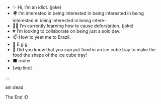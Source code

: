 - ✨ Hi, I’m an idiot. (joke)
- 🌍 I’m interested in being interested in being interested in being interested in being interested in being intere-
- 🌳🔫 I’m currently learning how to cause deforstation. (joke)
- 💔 I’m looking to collaborate on being just a solo dev.
- 📫 How to yeet me to Brazil.
- 🥚 E  g  g
- 🧊 Did you know that you can put food in an ice cube tray to make the food the shape of the ice cube tray!
- ⬛ router
- [wip line]


<!---
uwu is a ✨ sussy ✨ repository because its `MY CORPSE` (dis file) appears on your GitHub shitfile.
You can click the Wawa Cat link to take a yeet at your mistakes.
---> ....
am dead 


The End :D
